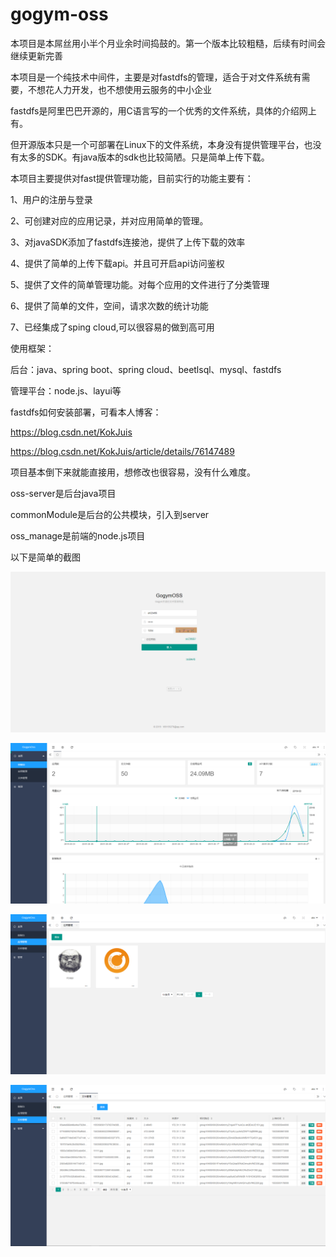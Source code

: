 # gogym-oss

本项目是本屌丝用小半个月业余时间捣鼓的。第一个版本比较粗糙，后续有时间会继续更新完善

本项目是一个纯技术中间件，主要是对fastdfs的管理，适合于对文件系统有需要，不想花人力开发，也不想使用云服务的中小企业

fastdfs是阿里巴巴开源的，用C语言写的一个优秀的文件系统，具体的介绍网上有。

但开源版本只是一个可部署在Linux下的文件系统，本身没有提供管理平台，也没有太多的SDK。有java版本的sdk也比较简陋。只是简单上传下载。

本项目主要提供对fast提供管理功能，目前实行的功能主要有：

1、用户的注册与登录

2、可创建对应的应用记录，并对应用简单的管理。

3、对javaSDK添加了fastdfs连接池，提供了上传下载的效率

4、提供了简单的上传下载api。并且可开启api访问鉴权

5、提供了文件的简单管理功能。对每个应用的文件进行了分类管理

6、提供了简单的文件，空间，请求次数的统计功能

7、已经集成了sping cloud,可以很容易的做到高可用


使用框架：

后台：java、spring boot、spring cloud、beetlsql、mysql、fastdfs

管理平台：node.js、layui等

fastdfs如何安装部署，可看本人博客：

https://blog.csdn.net/KokJuis

https://blog.csdn.net/KokJuis/article/details/76147489

项目基本倒下来就能直接用，想修改也很容易，没有什么难度。

oss-server是后台java项目

commonModule是后台的公共模块，引入到server

oss_manage是前端的node.js项目


以下是简单的截图

![image](https://github.com/gogym/gogym-oss/blob/master/1.png)

![image](https://github.com/gogym/gogym-oss/blob/master/2.png)

![image](https://github.com/gogym/gogym-oss/blob/master/3.png)

![image](https://github.com/gogym/gogym-oss/blob/master/4.png)
